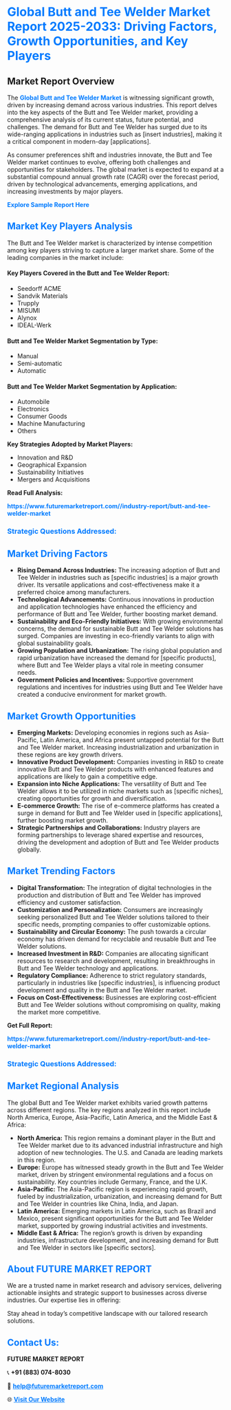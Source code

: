 <h1 style="color: #007BFF;">Global Butt and Tee Welder Market Report 2025-2033: Driving Factors, Growth Opportunities, and Key Players</h1>

<section id="overview">
<h2>Market Report Overview</h2>
<p>The <a href="https://www.futuremarketreport.com//industry-report/butt-and-tee-welder-market" style="color: #007BFF; text-decoration: none;"><strong>Global Butt and Tee Welder Market</strong></a> is witnessing significant growth, driven by increasing demand across various industries. This report delves into the key aspects of the Butt and Tee Welder market, providing a comprehensive analysis of its current status, future potential, and challenges. The demand for Butt and Tee Welder has surged due to its wide-ranging applications in industries such as [insert industries], making it a critical component in modern-day [applications].</p>
<p>As consumer preferences shift and industries innovate, the Butt and Tee Welder market continues to evolve, offering both challenges and opportunities for stakeholders. The global market is expected to expand at a substantial compound annual growth rate (CAGR) over the forecast period, driven by technological advancements, emerging applications, and increasing investments by major players.</p>
</section>

<section id="overview">
<p><a href="https://www.futuremarketreport.com//request-sample/reportId=56124" style="color: #007BFF; text-decoration: none;"><strong>Explore Sample Report Here</strong></a></p>
</section>

<section id="key-players">
<h2 style="color: #007BFF;">Market Key Players Analysis</h2>
<p>The Butt and Tee Welder market is characterized by intense competition among key players striving to capture a larger market share. Some of the leading companies in the market include:</p>
<h4>Key Players Covered in the Butt and Tee Welder Report:</h4>
<ul><li>Seedorff ACME</li><li>Sandvik Materials</li><li>Trupply</li><li>MISUMI</li><li>Alynox</li><li>IDEAL-Werk</li></ul>
<h4>Butt and Tee Welder Market Segmentation by Type:</h4>
<ul><li>Manual</li><li>Semi-automatic</li><li>Automatic</li></ul>

<h4>Butt and Tee Welder Market Segmentation by Application:</h4>
<ul><li>Automobile</li><li>Electronics</li><li>Consumer Goods</li><li>Machine Manufacturing</li><li>Others</li></ul>
<p><strong>Key Strategies Adopted by Market Players:</strong></p>
<ul>
<li>Innovation and R&D</li>
<li>Geographical Expansion</li>
<li>Sustainability Initiatives</li>
<li>Mergers and Acquisitions</li>
</ul>
</section>

<section>
<p><strong>Read Full Analysis: </strong></p><a href="https://www.futuremarketreport.com//industry-report/butt-and-tee-welder-market" style="color: #007BFF; text-decoration: none;"><strong>https://www.futuremarketreport.com//industry-report/butt-and-tee-welder-market</strong></a>
<h3 style="color: #007BFF;">Strategic Questions Addressed:</h3>
</section>

<section id="driving-factors">
<h2 style="color: #007BFF;">Market Driving Factors</h2>
<ul>
<li><strong>Rising Demand Across Industries:</strong> The increasing adoption of Butt and Tee Welder in industries such as [specific industries] is a major growth driver. Its versatile applications and cost-effectiveness make it a preferred choice among manufacturers.</li>
<li><strong>Technological Advancements:</strong> Continuous innovations in production and application technologies have enhanced the efficiency and performance of Butt and Tee Welder, further boosting market demand.</li>
<li><strong>Sustainability and Eco-Friendly Initiatives:</strong> With growing environmental concerns, the demand for sustainable Butt and Tee Welder solutions has surged. Companies are investing in eco-friendly variants to align with global sustainability goals.</li>
<li><strong>Growing Population and Urbanization:</strong> The rising global population and rapid urbanization have increased the demand for [specific products], where Butt and Tee Welder plays a vital role in meeting consumer needs.</li>
<li><strong>Government Policies and Incentives:</strong> Supportive government regulations and incentives for industries using Butt and Tee Welder have created a conducive environment for market growth.</li>
</ul>
</section>

<section id="growth-opportunities">
<h2 style="color: #007BFF;">Market Growth Opportunities</h2>
<ul>
<li><strong>Emerging Markets:</strong> Developing economies in regions such as Asia-Pacific, Latin America, and Africa present untapped potential for the Butt and Tee Welder market. Increasing industrialization and urbanization in these regions are key growth drivers.</li>
<li><strong>Innovative Product Development:</strong> Companies investing in R&D to create innovative Butt and Tee Welder products with enhanced features and applications are likely to gain a competitive edge.</li>
<li><strong>Expansion into Niche Applications:</strong> The versatility of Butt and Tee Welder allows it to be utilized in niche markets such as [specific niches], creating opportunities for growth and diversification.</li>
<li><strong>E-commerce Growth:</strong> The rise of e-commerce platforms has created a surge in demand for Butt and Tee Welder used in [specific applications], further boosting market growth.</li>
<li><strong>Strategic Partnerships and Collaborations:</strong> Industry players are forming partnerships to leverage shared expertise and resources, driving the development and adoption of Butt and Tee Welder products globally.</li>
</ul>
</section>

<section id="trending-factors">
<h2 style="color: #007BFF;">Market Trending Factors</h2>
<ul>
<li><strong>Digital Transformation:</strong> The integration of digital technologies in the production and distribution of Butt and Tee Welder has improved efficiency and customer satisfaction.</li>
<li><strong>Customization and Personalization:</strong> Consumers are increasingly seeking personalized Butt and Tee Welder solutions tailored to their specific needs, prompting companies to offer customizable options.</li>
<li><strong>Sustainability and Circular Economy:</strong> The push towards a circular economy has driven demand for recyclable and reusable Butt and Tee Welder solutions.</li>
<li><strong>Increased Investment in R&D:</strong> Companies are allocating significant resources to research and development, resulting in breakthroughs in Butt and Tee Welder technology and applications.</li>
<li><strong>Regulatory Compliance:</strong> Adherence to strict regulatory standards, particularly in industries like [specific industries], is influencing product development and quality in the Butt and Tee Welder market.</li>
<li><strong>Focus on Cost-Effectiveness:</strong> Businesses are exploring cost-efficient Butt and Tee Welder solutions without compromising on quality, making the market more competitive.</li>
</ul>
</section>

<section>
<p><strong>Get Full Report: </strong></p><a href="https://www.futuremarketreport.com//industry-report/butt-and-tee-welder-market" style="color: #007BFF; text-decoration: none;"><strong>https://www.futuremarketreport.com//industry-report/butt-and-tee-welder-market</strong></a>
<h3 style="color: #007BFF;">Strategic Questions Addressed:</h3>
</section>


<section id="regional-analysis">
<h2 style="color: #007BFF;">Market Regional Analysis</h2>
<p>The global Butt and Tee Welder market exhibits varied growth patterns across different regions. The key regions analyzed in this report include North America, Europe, Asia-Pacific, Latin America, and the Middle East & Africa:</p>
<ul>
<li><strong>North America:</strong> This region remains a dominant player in the Butt and Tee Welder market due to its advanced industrial infrastructure and high adoption of new technologies. The U.S. and Canada are leading markets in this region.</li>
<li><strong>Europe:</strong> Europe has witnessed steady growth in the Butt and Tee Welder market, driven by stringent environmental regulations and a focus on sustainability. Key countries include Germany, France, and the U.K.</li>
<li><strong>Asia-Pacific:</strong> The Asia-Pacific region is experiencing rapid growth, fueled by industrialization, urbanization, and increasing demand for Butt and Tee Welder in countries like China, India, and Japan.</li>
<li><strong>Latin America:</strong> Emerging markets in Latin America, such as Brazil and Mexico, present significant opportunities for the Butt and Tee Welder market, supported by growing industrial activities and investments.</li>
<li><strong>Middle East & Africa:</strong> The region’s growth is driven by expanding industries, infrastructure development, and increasing demand for Butt and Tee Welder in sectors like [specific sectors].</li>
</ul>
</section>

<footer>
<h2 style="color: #007BFF;">About FUTURE MARKET REPORT</h2>
<p>We are a trusted name in market research and advisory services, delivering actionable insights and strategic support to businesses across diverse industries. Our expertise lies in offering:</p>

<p>Stay ahead in today’s competitive landscape with our tailored research solutions.</p>

<h2 style="color: #007BFF;">Contact Us:</h2>
<p><strong>FUTURE MARKET REPORT</strong></p>
<p>📞 <strong>+91 (883) 074-8030</strong></p>
<p>📧 <strong><a href="mailto:help@futuremarketreport.com" style="color: #007BFF;">help@futuremarketreport.com</a></strong></p>
<p>🌐 <strong><a href="https://www.futuremarketreport.com/" style="color: #007BFF;">Visit Our Website</a></strong></p>
</footer>